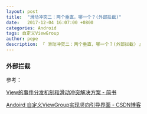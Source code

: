 ```yaml
---
layout: post
title:  "滑动冲突二：两个垂直，哪一个？(外部拦截)"
date:   2017-12-04 16:07:00 +0800
categories: Android
tags: 自定义ViewGroup
author: pepe
description: 『 滑动冲突二：两个垂直，哪一个？(外部拦截) 』
---
```


### **外部拦截**




参考：

[View的事件分发机制和滑动冲突解决方案 - 简书](https://www.jianshu.com/p/057832528bdd)

[Andoird 自定义ViewGroup实现竖向引导界面 - CSDN博客](https://blog.csdn.net/lmj623565791/article/details/23692439)






